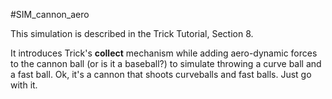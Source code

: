 #SIM\_cannon\_aero

This simulation is described in the Trick Tutorial, Section 8.

It introduces Trick's **collect** mechanism while adding aero-dynamic
forces to the cannon ball (or is it a baseball?) to
simulate throwing a curve ball and a fast ball. Ok, it's a cannon that
shoots curveballs and fast balls. Just go with it.


